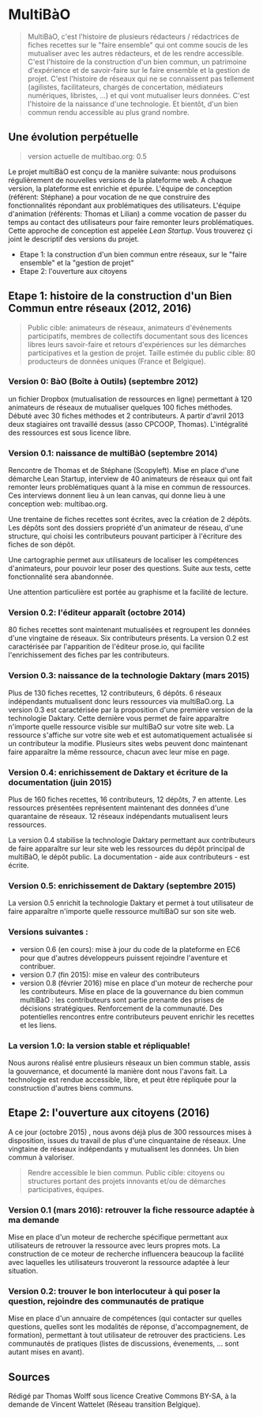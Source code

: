 # MultiBàO

> MultiBàO, c'est l'histoire de plusieurs rédacteurs / rédactrices de fiches recettes sur le "faire ensemble" qui ont comme soucis de les mutualiser avec les autres rédacteurs, et de les rendre accessible. C'est l'histoire de la construction d'un bien commun, un patrimoine d'expérience et de savoir-faire sur le faire ensemble et la gestion de projet. C'est l'histoire de réseaux qui ne se connaissent pas tellement (agilistes, facilitateurs, chargés de concertation, médiateurs numériques, libristes, ...) et qui vont mutualiser leurs données. C'est l'histoire de la naissance d'une technologie. Et bientôt, d'un bien commun rendu accessible au plus grand nombre. 

## Une évolution perpétuelle 

> version actuelle de multibao.org: 0.5

Le projet multiBàO est conçu de la manière suivante: nous produisons régulièrement de nouvelles versions de la plateforme web. A chaque version, la plateforme est enrichie et épurée. L'équipe de conception (référent: Stéphane) a pour vocation de ne que construire des fonctionnalités répondant aux problématiques des utilisateurs. L'équipe d'animation (référents: Thomas et Lilian) a comme vocation de passer du temps au contact des utilisateurs pour faire remonter leurs problématiques. Cette approche de conception est appelée *Lean Startup*. Vous trouverez çi joint le descriptif des versions du projet. 

* Etape 1: la construction d'un bien commun entre réseaux, sur le "faire ensemble" et la "gestion de projet" 
* Etape 2: l'ouverture aux citoyens

## Etape 1: histoire de la construction d'un Bien Commun entre réseaux (2012, 2016)

> Public cible: animateurs de réseaux, animateurs d'événements participatifs, membres de collectifs documentant sous des licences libres leurs savoir-faire et retours d'expériences sur les démarches participatives et la gestion de projet. Taille estimée du public cible: 80 producteurs de données uniques (France et Belgique).

### Version 0: BàO (Boîte à Outils) (septembre 2012)

un fichier Dropbox (mutualisation de ressources en ligne) permettant à 120 animateurs de réseaux de mutualiser quelques 100 fiches méthodes. Débuté avec 30 fiches méthodes et 2 contributeurs. A partir d'avril 2013 deux stagiaires ont travaillé dessus (asso CPCOOP, Thomas). L'intégralité des ressources est sous licence libre. 

### Version 0.1: naissance de multiBàO (septembre 2014) 

Rencontre de Thomas et de Stéphane (Scopyleft). Mise en place d'une démarche Lean Startup, interview de 40 animateurs de réseaux qui ont fait remonter leurs problématiques quant à la mise en commun de ressources. Ces interviews donnent lieu à un lean canvas, qui donne lieu à une conception web: multibao.org. 

Une trentaine de fiches recettes sont écrites, avec la création de 2 dépôts. Les dépôts sont des dossiers propriété d'un animateur de réseau, d'une structure, qui choisi les contributeurs pouvant participer à l'écriture des fiches de son dépôt. 

Une cartographie permet aux utilisateurs de localiser les compétences d'animateurs, pour pouvoir leur poser des questions. Suite aux tests, cette fonctionnalité sera abandonnée. 

Une attention particulière est portée au graphisme et la facilité de lecture. 

### Version 0.2: l'éditeur apparaît (octobre 2014)

80 fiches recettes sont maintenant mutualisées et regroupent les données d'une vingtaine de réseaux. Six contributeurs présents. La version 0.2 est caractérisée par l'apparition de l'éditeur prose.io, qui facilite l'enrichissement des fiches par les contributeurs. 

### Version 0.3: naissance de la technologie Daktary (mars 2015)

Plus de 130 fiches recettes, 12 contributeurs, 6 dépôts. 6 réseaux indépendants mutualisent donc leurs ressources via multiBaO.org. La version 0.3 est caractérisée par la proposition d'une première version de la technologie Daktary. Cette dernière vous permet de faire apparaître n'importe quelle ressource visible sur multiBaO sur votre site web. La ressource s'affiche sur votre site web et est automatiquement actualisée si un contributeur la modifie. Plusieurs sites webs peuvent donc maintenant faire apparaître la même ressource, chacun avec leur mise en page. 

### Version 0.4: enrichissement de Daktary et écriture de la documentation (juin 2015)

Plus de 160 fiches recettes, 16 contributeurs, 12 dépôts, 7 en attente. Les ressources présentées représentent maintenant des données d'une quarantaine de réseaux. 12 réseaux indépendants mutualisent leurs ressources. 

La version 0.4 stabilise la technologie Daktary permettant aux contributeurs de faire apparaître sur leur site web les ressources du dépôt principal de multiBàO, le dépôt public. La documentation - aide aux contributeurs - est écrite. 

### Version 0.5: enrichissement de Daktary (septembre 2015)

La version 0.5 enrichit la technologie Daktary et permet à tout utilisateur de faire apparaître n'importe quelle ressource multiBàO sur son site web. 

### Versions suivantes : 

* version 0.6 (en cours): mise à jour du code de la plateforme en EC6 pour que d'autres développeurs puissent rejoindre l'aventure et contribuer. 
* version 0.7 (fin 2015): mise en valeur des contributeurs
* version 0.8 (février 2016) mise en place d'un moteur de recherche pour les contributeurs. Mise en place de la gouvernance du bien commun multiBàO : les contributeurs sont partie prenante des prises de décisions stratégiques. Renforcement de la communauté. Des potentielles rencontres entre contributeurs peuvent enrichir les recettes et les liens. 

### La version 1.0: la version stable et répliquable! 

Nous aurons réalisé entre plusieurs réseaux un bien commun stable, assis la gouvernance, et documenté la manière dont nous l'avons fait. La technologie est rendue accessible, libre, et peut être répliquée pour la construction d'autres biens communs. 

## Etape 2: l'ouverture aux citoyens (2016)

A ce jour (octobre 2015) , nous avons déjà plus de 300 ressources mises à disposition, issues du travail de plus d'une cinquantaine de réseaux. Une vingtaine de réseaux indépendants y mutualisent les données. Un bien commun à valoriser. 

> Rendre accessible le bien commun. Public cible: citoyens ou structures portant des projets innovants et/ou de démarches participatives, équipes. 

### Version 0.1 (mars 2016): retrouver la fiche ressource adaptée à ma demande 

Mise en place d'un moteur de recherche spécifique permettant aux utilisateurs de retrouver la ressource avec leurs propres mots. La construction de ce moteur de recherche influencera beaucoup la facilité avec laquelles les utilisateurs trouveront la ressource adaptée à leur situation. 

### Version 0.2: trouver le bon interlocuteur à qui poser la question, rejoindre des communautés de pratique

Mise en place d'un annuaire de compétences (qui contacter sur quelles questions, quelles sont les modalités de réponse, d'accompagnement, de formation), permettant à tout utilisateur de retrouver des practiciens. Les communautés de pratiques (listes de discussions, évenements, ... sont autant mises en avant). 

## Sources

Rédigé par Thomas Wolff sous licence Creative Commons BY-SA, à la demande de Vincent Wattelet (Réseau transition Belgique). 







